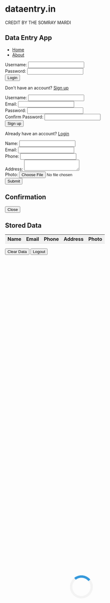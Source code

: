 # dataentry.in
CREDIT BY THE SOMRAY MARDI
<html lang="en">
<head>
    <meta charset="UTF-8">
    <meta name="viewport" content="width=device-width, initial-scale=1.0">
    <title>Data Entry App</title>
    <link href="https://cdn.jsdelivr.net/npm/tailwindcss@2.2.19/dist/tailwind.min.css" rel="stylesheet">
    <link rel="stylesheet" href="https://cdnjs.cloudflare.com/ajax/libs/font-awesome/5.15.3/css/all.min.css">
    <style>
        .table-header {
            background-color: #f0f0f0;
            padding: 8px;
            border-bottom: 1px solid #ddd;
        }
        .loading {
            position: absolute;
            top: 50%;
            left: 50%;
            transform: translate(-50%, -50%);
            border: 8px solid #f3f3f3;
            border-top: 8px solid #3498db;
            border-radius: 50%;
            width: 60px;
            height: 60px;
            animation: spin 2s linear infinite;
        }
        @keyframes spin {
            0% { transform: translate(-50%, -50%) rotate(0deg); }
            100% { transform: translate(-50%, -50%) rotate(360deg); }
        }
    </style>
</head>
<body class="h-screen bg-gray-100 flex justify-center items-center p-4">
    <div class="bg-white p-8 rounded-md shadow-md w-full max-w-sm md:p-12 lg:p-16 xl:p-20">
        <nav class="flex justify-between mb-4">
            <h1 class="text-2xl font-bold text-blue-500">Data Entry App</h1>
            <ul class="flex justify-end">
                <li class="mr-4"><a href="#" class="text-gray-700 hover:text-blue-500">Home</a></li>
                <li><a href="#" class="text-gray-700 hover:text-blue-500">About</a></li>
            </ul>
        </nav>
        <form id="login-form" class="mb-4">
            <div class="mb-4">
                <label for="username" class="block text-gray-700 text-sm font-bold mb-2">Username:</label>
                <input id="username" class="shadow appearance-none border rounded w-full py-2 px-3 text-gray-700 leading-tight focus:outline-none focus:shadow-outline" type="text" required>
            </div>
            <div class="mb-4">
                <label for="password" class="block text-gray-700 text-sm font-bold mb-2">Password:</label>
                <input id="password" class="shadow appearance-none border rounded w-full py-2 px-3 text-gray-700 leading-tight focus:outline-none focus:shadow-outline" type="password" required>
            </div>
            <button class="bg-blue-500 hover:bg-blue-700 text-white font-bold py-2 px-4 rounded" id="login-btn">Login</button>
            <p class="mt-2">Don't have an account? <a href="#" id="signup-link" class="text-blue-500 hover:text-blue-700">Sign up</a></p>
        </form>
        <form id="signup-form" class="hidden mb-4">
            <div class="mb-4">
                <label for="signup-username" class="block text-gray-700 text-sm font-bold mb-2">Username:</label>
                <input id="signup-username" class="shadow appearance-none border rounded w-full py-2 px-3 text-gray-700 leading-tight focus:outline-none focus:shadow-outline" type="text" required>
            </div>
            <div class="mb-4">
                <label for="signup-email" class="block text-gray-700 text-sm font-bold mb-2">Email:</label>
                <input id="signup-email" class="shadow appearance-none border rounded w-full py-2 px-3 text-gray-700 leading-tight focus:outline-none focus:shadow-outline" type="email" required>
            </div>
            <div class="mb-4">
                <label for="signup-password" class="block text-gray-700 text-sm font-bold mb-2">Password:</label>
                <input id="signup-password" class="shadow appearance-none border rounded w-full py-2 px-3 text-gray-700 leading-tight focus:outline-none focus:shadow-outline" type="password" required>
            </div>
            <div class="mb-4">
                <label for="signup-confirm-password" class="block text-gray-700 text-sm font-bold mb-2">Confirm Password:</label>
                <input id="signup-confirm-password" class="shadow appearance-none border rounded w-full py-2 px-3 text-gray-700 leading-tight focus:outline-none focus:shadow-outline" type="password" required>
            </div>
            <button class="bg-blue-500 hover:bg-blue-700 text-white font-bold py-2 px-4 rounded" id="signup-btn">Sign up</button>
            <p class="mt-2">Already have an account? <a href="#" id="login-link" class="text-blue-500 hover:text-blue-700">Login</a></p>
        </form>
        <form id="data-entry-form" class="hidden mb-4">
            <div class="mb-4">
                <label for="name" class="block text-gray-700 text-sm font-bold mb-2">Name:</label>
                <input id="name" class="shadow appearance-none border rounded w-full py-2 px-3 text-gray-700 leading-tight focus:outline-none focus:shadow-outline" type="text" required>
            </div>
            <div class="mb-4">
                <label for="email" class="block text-gray-700 text-sm font-bold mb-2">Email:</label>
                <input id="email" class="shadow appearance-none border rounded w-full py-2 px-3 text-gray-700 leading-tight focus:outline-none focus:shadow-outline" type="email" required>
            </div>
            <div class="mb-4">
                <label for="phone" class="block text-gray-700 text-sm font-bold mb-2">Phone:</label>
                <input id="phone" class="shadow appearance-none border rounded w-full py-2 px-3 text-gray-700 leading-tight focus:outline-none focus:shadow-outline" type="tel" required>
            </div>
            <div class="mb-4">
                <label for="address" class="block text-gray-700 text-sm font-bold mb-2">Address:</label>
                <textarea id="address" class="shadow appearance-none border rounded w-full py-2 px-3 text-gray-700 leading-tight focus:outline-none focus:shadow-outline" required></textarea>
            </div>
            <div class="mb-4">
                <label for="photo" class="block text-gray-700 text-sm font-bold mb-2">Photo:</label>
                <input id="photo" class="shadow appearance-none border rounded w-full py-2 px-3 text-gray-700 leading-tight focus:outline-none focus:shadow-outline" type="file" accept="image/*" required>
            </div>
            <button class="bg-blue-500 hover:bg-blue-700 text-white font-bold py-2 px-4 rounded" id="submit-btn">Submit</button>
            <div id="loading" class="loading hidden"></div>
        </form>
        <div id="modal" class="hidden fixed top-0 left-0 right-0 bottom-0 bg-black bg-opacity-50 flex justify-center items-center">
            <div class="bg-white p-8 rounded-md shadow-md w-full max-w-sm md:p-12 lg:p-16 xl:p-20">
                <h2 class="text-2xl font-bold mb-4 text-center text-blue-500">Confirmation</h2>
                <p id="confirmation-message" class="text-lg font-light mb-4"></p>
                <button class="bg-blue-500 hover:bg-blue-700 text-white font-bold py-2 px-4 rounded" id="close-modal">Close</button>
            </div>
        </div>
        <h2 id="stored-data-header" class="text-2xl font-bold mt-8 mb-4 text-center text-blue-500 hidden">Stored Data</h2>
        <table id="stored-data-table" class="w-full table-auto hidden">
            <thead>
                <tr class="table-header">
                    <th class="px-4 py-2">Name</th>
                    <th class="px-4 py-2">Email</th>
                    <th class="px-4 py-2">Phone</th>
                    <th class="px-4 py-2">Address</th>
                    <th class="px-4 py-2">Photo</th>
                </tr>
            </thead>
            <tbody id="data-table-body">
            </tbody>
        </table>
        <button id="clear-data-btn" class="bg-red-500 hover:bg-red-700 text-white font-bold py-2 px-4 rounded mt-4 hidden">Clear Data</button>
        <button class="bg-red-500 hover:bg-red-700 text-white font-bold py-2 px-4 rounded mt-4 hidden" id="logout-btn">Logout</button>
    </div>
    <script>
        const loginForm = document.getElementById('login-form');
        const usernameInput = document.getElementById('username');
        const passwordInput = document.getElementById('password');
        const loginBtn = document.getElementById('login-btn');
        const dataEntryForm = document.getElementById('data-entry-form');
        const nameInput = document.getElementById('name');
        const emailInput = document.getElementById('email');
        const phoneInput = document.getElementById('phone');
        const addressInput = document.getElementById('address');
        const photoInput = document.getElementById('photo');
        const submitBtn = document.getElementById('submit-btn');
        const modal = document.getElementById('modal');
        const closeModalBtn = document.getElementById('close-modal');
        const confirmationMessage = document.getElementById('confirmation-message');
        const dataTableBody = document.getElementById('data-table-body');
        const clearDataBtn = document.getElementById('clear-data-btn');
        const logoutBtn = document.getElementById('logout-btn');
        const loading = document.getElementById('loading');
        const signupLink = document.getElementById('signup-link');
        const loginLink = document.getElementById('login-link');
        const signupForm = document.getElementById('signup-form');
        const signupUsernameInput = document.getElementById('signup-username');
        const signupEmailInput = document.getElementById('signup-email');
        const signupPasswordInput = document.getElementById('signup-password');
        const signupConfirmPasswordInput = document.getElementById('signup-confirm-password');
        const signupBtn = document.getElementById('signup-btn');
        const storedDataHeader = document.getElementById('stored-data-header');
        const storedDataTable = document.getElementById('stored-data-table');

        let storedData = [];
        let users = [];
        let isLoggedIn = false;

        loginForm.addEventListener('submit', (e) => {
            e.preventDefault();
            const username = usernameInput.value;
            const password = passwordInput.value;
            let user = users.find((user) => user.username === username);
            if (user && user.password === password) {
                isLoggedIn = true;
                dataEntryForm.classList.remove('hidden');
                loginForm.classList.add('hidden');
                signupForm.classList.add('hidden');
                logoutBtn.classList.remove('hidden');
                storedDataHeader.classList.remove('hidden');
                storedDataTable.classList.remove('hidden');
                clearDataBtn.classList.remove('hidden');
                if (localStorage.getItem('storedData')) {
                    storedData = JSON.parse(localStorage.getItem('storedData'));
                    updateDataTable();
                }
            } else {
                showConfirmationModal('Invalid username or password');
            }
        });

        submitBtn.addEventListener('click', (e) => {
            e.preventDefault();
            loading.classList.remove('hidden');
            const name = nameInput.value;
            const email = emailInput.value;
            const phone = phoneInput.value;
            const address = addressInput.value;
            const photo = photoInput.files[0];
            const reader = new FileReader();
            reader.onload = () => {
                storedData.push({ name, email, phone, address, photo: reader.result });
                localStorage.setItem('storedData', JSON.stringify(storedData));
                updateDataTable();
                showConfirmationModal(`Data saved successfully for ${name}`);
                loading.classList.add('hidden');
            };
            reader.readAsDataURL(photo);
        });

        logoutBtn.addEventListener('click', () => {
            isLoggedIn = false;
            dataEntryForm.classList.add('hidden');
            loginForm.classList.remove('hidden');
            signupForm.classList.add('hidden');
            logoutBtn.classList.add('hidden');
            storedDataHeader.classList.add('hidden');
            storedDataTable.classList.add('hidden');
            clearDataBtn.classList.add('hidden');
            localStorage.removeItem('storedData');
            storedData = [];
            updateDataTable();
        });

        closeModalBtn.addEventListener('click', () => {
            modal.classList.add('hidden');
        });

        clearDataBtn.addEventListener('click', () => {
            storedData = [];
            localStorage.removeItem('storedData');
            updateDataTable();
        });

        signupLink.addEventListener('click', (e) => {
            e.preventDefault();
            loginForm.classList.add('hidden');
            signupForm.classList.remove('hidden');
        });

        loginLink.addEventListener('click', (e) => {
            e.preventDefault();
            loginForm.classList.remove('hidden');
            signupForm.classList.add('hidden');
        });

        signupBtn.addEventListener('click', (e) => {
            e.preventDefault();
            const username = signupUsernameInput.value;
            const email = signupEmailInput.value;
            const password = signupPasswordInput.value;
            const confirmPassword = signupConfirmPasswordInput.value;
            if (password !== confirmPassword) {
                showConfirmationModal('Passwords do not match');
                return;
            }
            let user = users.find((user) => user.username === username);
            if (user) {
                showConfirmationModal('Username already taken');
                return;
            }
            users.push({ username, email, password });
            localStorage.setItem('users', JSON.stringify(users));
            showConfirmationModal('Account created successfully');
            loginForm.classList.remove('hidden');
            signupForm.classList.add('hidden');
        });

        function updateDataTable() {
            dataTableBody.innerHTML = '';
            storedData.forEach((data) => {
                const row = document.createElement('tr');
                row.innerHTML = `
                    <td class="px-4 py-2">${data.name}</td>
                    <td class="px-4 py-2">${data.email}</td>
                    <td class="px-4 py-2">${data.phone}</td>
                    <td class="px-4 py-2">${data.address}</td>
                    <td class="px-4 py-2"><img src="${data.photo}" width="50" height="50" alt="Photo"></td>
                `;
                dataTableBody.appendChild(row);
            });
        }

        function showConfirmationModal(message) {
            confirmationMessage.innerText = message;
            modal.classList.remove('hidden');
            setTimeout(() => {
                modal.classList.add('hidden');
            }, 2000);
        }

        if (localStorage.getItem('users')) {
            users = JSON.parse(localStorage.getItem('users'));
        }
    </script>
</body>
</html>
